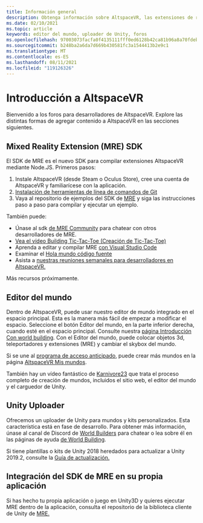```yaml
---
title: Información general
description: Obtenga información sobre AltspaceVR, las extensiones de realidad mixta, el editor del mundo y cómo obtener ayuda durante el desarrollo.
ms.date: 02/10/2021
ms.topic: article
keywords: editor del mundo, uploader de Unity, foros
ms.openlocfilehash: 97003073facfa0f4135111fff0ed6128b42ca81b96a8a70fdebef22d8988f548
ms.sourcegitcommit: b248ba2a6da7d669b430581fc3a1544413b2e9c1
ms.translationtype: MT
ms.contentlocale: es-ES
ms.lasthandoff: 08/11/2021
ms.locfileid: "119126326"
---
```

# <a name="getting-started-with-altspacevr"></a>Introducción a AltspaceVR

Bienvenido a los foros para desarrolladores de AltspaceVR. Explore las distintas formas de agregar contenido a AltspaceVR en las secciones siguientes.

## <a name="mixed-reality-extension-mre-sdk"></a>Mixed Reality Extension (MRE) SDK

El SDK de MRE es el nuevo SDK para compilar extensiones AltspaceVR mediante Node.JS. Primeros pasos:

1. Instale AltspaceVR (desde Steam o Oculus Store), cree una cuenta de AltspaceVR y familiarícese con la aplicación.
2. [Instalación de herramientas de línea de comandos de Git](https://git-scm.com/book/en/v2/Getting-Started-Installing-Git)
3. Vaya al repositorio de ejemplos del SDK de [MRE](https://github.com/Microsoft/mixed-reality-extension-sdk-samples) y siga las instrucciones paso a paso para compilar y ejecutar un ejemplo.

También puede:

* Únase al sdk [de MRE Community](https://discord.com/invite/xyBcQec) para chatear con otros desarrolladores de MRE.
* [Vea el vídeo Building Tic-Tac-Toe (Creación de Tic-Tac-Toe)](https://www.youtube.com/watch?v=DQHrdK9JSXI&ab_channel=AltspaceVR)
* Aprenda a editar y compilar MRE [con Visual Studio Code](https://github.com/Microsoft/mixed-reality-extension-sdk#using-visual-studio-code)
* Examinar el [Hola mundo código fuente](https://github.com/Microsoft/mixed-reality-extension-sdk-samples/tree/master/samples/hello-world)
* Asista a [nuestras reuniones semanales para desarrolladores en AltspaceVR.](https://account.altvr.com/channels/sdk)

Más recursos próximamente.

## <a name="world-editor"></a>Editor del mundo

Dentro de AltspaceVR, puede usar nuestro editor de mundo integrado en el espacio principal. Esta es la manera más fácil de empezar a modificar el espacio. Seleccione el botón Editor del mundo, en la parte inferior derecha, cuando esté en el espacio principal. Consulte nuestra [página Introducción Con world building](../world-building/world-building-getting-started.md). Con el Editor del mundo, puede colocar objetos 3d, teleportadores y extensiones (MRE) y cambiar el skybox del mundo.

Si se une al [programa de acceso anticipado](../world-building/early-access.md), puede crear más mundos en la página [AltspaceVR Mis mundos](https://account.altvr.com/users/sign_in).

También hay un vídeo fantástico de [Karnivore23](https://www.youtube.com/watch?v=G8xgR3cDMjk&ab_channel=MarkGill) que trata el proceso completo de creación de mundos, incluidos el sitio web, el editor del mundo y el carguedor de Unity.

## <a name="unity-uploader"></a>Unity Uploader

Ofrecemos un uploader de Unity para mundos y kits personalizados. Esta característica está en fase de desarrollo. Para obtener más información, únase al canal de Discord de [World Builders](https://discord.com/invite/Kp59Frb) para chatear o lea sobre él en las páginas de ayuda [de World Building](../world-building/getting-help.md).

Si tiene plantillas o kits de Unity 2018 heredados para actualizar a Unity 2019.2, consulte la [Guía de actualización.](https://developer.altvr.com/upgrade-2019-2/)

## <a name="integrating-the-mre-sdk-into-your-own-app"></a>Integración del SDK de MRE en su propia aplicación

Si has hecho tu propia aplicación o juego en Unity3D y quieres ejecutar MRE dentro de la aplicación, consulta el repositorio de la biblioteca cliente de Unity de [MRE.](https://github.com/Microsoft/mixed-reality-extension-unity)
